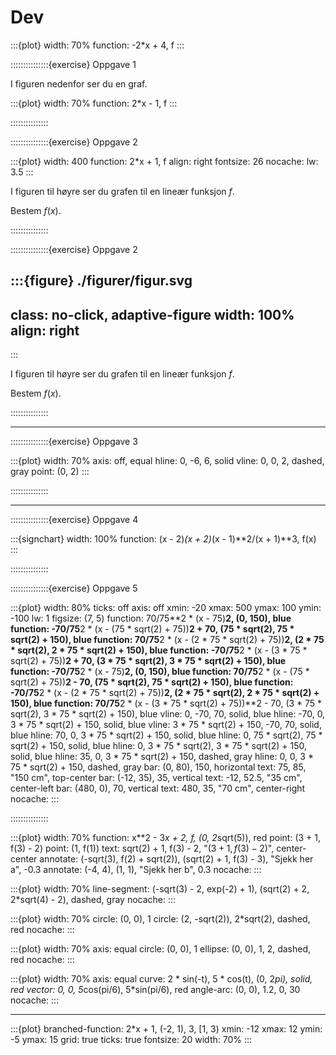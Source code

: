 # Dev




:::{plot}
width: 70%
function: -2*x + 4, f
:::




:::::::::::::::{exercise} Oppgave 1

I figuren nedenfor ser du en graf.

:::{plot}
width: 70%
function: 2*x - 1, f
:::


:::::::::::::::



:::::::::::::::{exercise} Oppgave 2

:::{plot}
width: 400
function: 2*x + 1, f
align: right
fontsize: 26
nocache:
lw: 3.5
:::

I figuren til høyre ser du grafen til en lineær funksjon $f$.

Bestem $f(x)$. 




:::::::::::::::



:::::::::::::::{exercise} Oppgave 2

:::{figure} ./figurer/figur.svg
---
class: no-click, adaptive-figure
width: 100%
align: right
---
:::

I figuren til høyre ser du grafen til en lineær funksjon $f$.

Bestem $f(x)$. 




:::::::::::::::



---



:::::::::::::::{exercise} Oppgave 3


:::{plot}
width: 70%
axis: off, equal
hline: 0, -6, 6, solid
vline: 0, 0, 2, dashed, gray
point: (0, 2)
:::



:::::::::::::::


---


:::::::::::::::{exercise} Oppgave 4


:::{signchart}
width: 100%
function: (x - 2)*(x + 2)*(x - 1)**2/(x + 1)**3, f(x)
:::


:::::::::::::::




:::::::::::::::{exercise} Oppgave 5

:::{plot}
width: 80%
ticks: off
axis: off
xmin: -20
xmax: 500
ymax: 100
ymin: -100
lw: 1
figsize: (7, 5)
function: 70/75**2 * (x - 75)**2, (0, 150), blue
function: -70/75**2 * (x - (75 * sqrt(2) + 75))**2 + 70, (75 * sqrt(2), 75 * sqrt(2) + 150), blue
function: 70/75**2 * (x - (2 * 75 * sqrt(2) + 75))**2, (2 * 75 * sqrt(2), 2 * 75 * sqrt(2) + 150), blue
function: -70/75**2 * (x - (3 * 75 * sqrt(2) + 75))**2 + 70, (3 * 75 * sqrt(2), 3 * 75 * sqrt(2) + 150), blue
function: -70/75**2 * (x - 75)**2, (0, 150), blue
function: 70/75**2 * (x - (75 * sqrt(2) + 75))**2 - 70, (75 * sqrt(2), 75 * sqrt(2) + 150), blue
function: -70/75**2 * (x - (2 * 75 * sqrt(2) + 75))**2, (2 * 75 * sqrt(2), 2 * 75 * sqrt(2) + 150), blue
function: 70/75**2 * (x - (3 * 75 * sqrt(2) + 75))**2 - 70, (3 * 75 * sqrt(2), 3 * 75 * sqrt(2) + 150), blue
vline: 0, -70, 70, solid, blue
hline: -70, 0, 3 * 75 * sqrt(2) + 150, solid, blue
vline: 3 * 75 * sqrt(2) + 150, -70, 70, solid, blue
hline: 70, 0, 3 * 75 * sqrt(2) + 150, solid, blue
hline: 0, 75 * sqrt(2), 75 * sqrt(2) + 150, solid, blue
hline: 0, 3 * 75 * sqrt(2), 3 * 75 * sqrt(2) + 150, solid, blue
hline: 35, 0, 3 * 75 * sqrt(2) + 150, dashed, gray
hline: 0, 0, 3 * 75 * sqrt(2) + 150, dashed, gray
bar: (0, 80), 150, horizontal
text: 75, 85, "150 cm", top-center
bar: (-12, 35), 35, vertical 
text: -12, 52.5, "35 cm", center-left
bar: (480, 0), 70, vertical
text: 480, 35, "70 cm", center-right
nocache:
:::



:::::::::::::::



:::{plot}
width: 70%
function: x**2 - 3*x + 2, f, (0, 2*sqrt(5)), red
point: (3 + 1, f(3) - 2)
point: (1, f(1))
text: sqrt(2) + 1, f(3) - 2, "$(3 + 1, f(3) - 2)$", center-center
annotate: (-sqrt(3), f(2) + sqrt(2)), (sqrt(2) + 1, f(3) - 3), "Sjekk her a", -0.3
annotate: (-4, 4), (1, 1), "Sjekk her b", 0.3
nocache:
:::


:::{plot}
width: 70%
line-segment: (-sqrt(3) - 2, exp(-2) + 1), (sqrt(2) + 2, 2*sqrt(4) - 2), dashed, gray
nocache:
:::




:::{plot}
width: 70%
circle: (0, 0), 1
circle: (2, -sqrt(2)), 2*sqrt(2), dashed, red
nocache:
:::


:::{plot}
width: 70%
axis: equal
circle: (0, 0), 1
ellipse: (0, 0), 1, 2, dashed, red
nocache:
:::


:::{plot}
width: 70%
axis: equal
curve: 2 * sin(-t), 5 * cos(t), (0, 2*pi), solid, red
vector: 0, 0, 5*cos(pi/6), 5*sin(pi/6), red
angle-arc: (0, 0), 1.2, 0, 30
nocache:
:::



---


:::{plot}
branched-function: 2*x + 1, (-2, 1), 3, [1, 3)
xmin: -12
xmax: 12
ymin: -5
ymax: 15
grid: true
ticks: true
fontsize: 20
width: 70%
:::